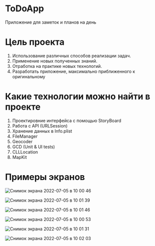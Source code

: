 # ToDoApp

Приложение для заметок и планов на день

# Цель проекта

1. Использование различных способов реализации задач.
2. Применение новых полученных знаний.
3. Отработка на практике новых технологий.
4. Разработать приложение, максимально приближенного к оригинальному

# Какие технологии можно найти в проекте

1. Проектировние интерфейса с помощью StoryBoard
2. Работа с API (URLSession)
3. Хранение данных в Info.plist
4. FileManager
5. Geocoder
6. GCD (Unit & UI tests)
7. CLLLocation
8. MapKit

# Примеры экранов

![Снимок экрана 2022-07-05 в 10 00 46](https://user-images.githubusercontent.com/71207368/177270354-ab8015a4-a4f3-4318-8372-07ffc133b77a.png)

![Снимок экрана 2022-07-05 в 10 01 39](https://user-images.githubusercontent.com/71207368/177270420-598b1770-3281-4d67-8265-71586b7d8abd.png)

![Снимок экрана 2022-07-05 в 10 01 46](https://user-images.githubusercontent.com/71207368/177270441-d70b733f-7128-47b7-8de6-a34c8da89f40.png)

![Снимок экрана 2022-07-05 в 10 00 53](https://user-images.githubusercontent.com/71207368/177270479-a11d6557-01c0-4c61-90d6-8867be3fb845.png)

![Снимок экрана 2022-07-05 в 10 01 31](https://user-images.githubusercontent.com/71207368/177270491-ba89f977-3aad-45a2-9e25-31e16b298295.png)

![Снимок экрана 2022-07-05 в 10 02 03](https://user-images.githubusercontent.com/71207368/177270548-1a58a937-f595-4056-b43b-0f31fd6086db.png)


